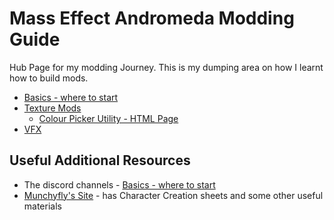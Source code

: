 # Mass Effect Andromeda Modding Guide

Hub Page for my modding Journey. This is my dumping area on how I learnt how to build mods.

* [Basics - where to start](Basics/README.md)
* [Texture Mods](TextureModding/README.md)
  * [Colour Picker Utility - HTML Page](Utilities/colour-picker.html)
* [VFX](VFX/README.md)

## Useful Additional Resources

* The discord channels - [Basics - where to start](Basics/README.md)
* [Munchyfly's Site](https://munchyfly.carrd.co/) - has Character Creation sheets and some other useful materials
